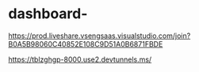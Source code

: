 # dashboard-

https://prod.liveshare.vsengsaas.visualstudio.com/join?B0A5B98060C40852E108C9D51A0B6871FBDE

https://tblzghgp-8000.use2.devtunnels.ms/
